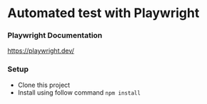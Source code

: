 # Automated test with Playwright

### Playwright Documentation
https://playwright.dev/


### Setup
- Clone this project
- Install using follow command  ```npm install```
